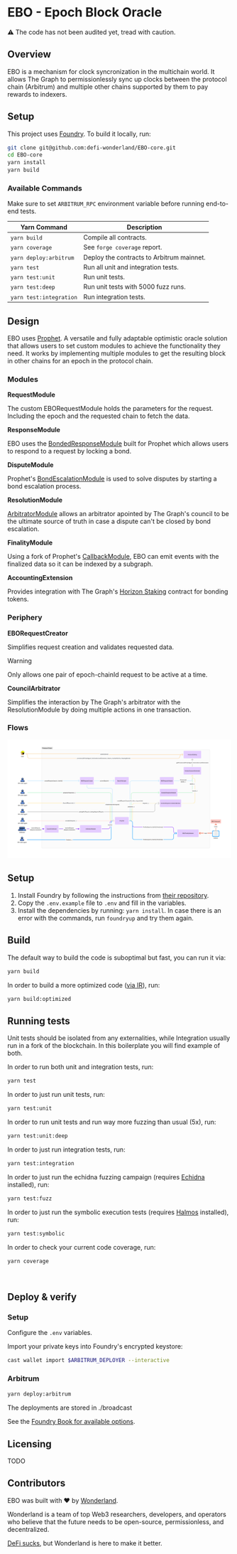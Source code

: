 # EBO - Epoch Block Oracle

⚠️ The code has not been audited yet, tread with caution.

## Overview

EBO is a mechanism for clock syncronization in the multichain world. It allows The Graph to permissionlessly sync up clocks between the protocol chain (Arbitrum) and multiple other chains supported by them to pay rewards to indexers. 

## Setup

This project uses [Foundry](https://book.getfoundry.sh/). To build it locally, run:

```sh
git clone git@github.com:defi-wonderland/EBO-core.git
cd EBO-core
yarn install
yarn build
```

### Available Commands

Make sure to set `ARBITRUM_RPC` environment variable before running end-to-end tests.

| Yarn Command            | Description                                                |
| ----------------------- | ---------------------------------------------------------- |
| `yarn build`            | Compile all contracts.                                     |
| `yarn coverage`         | See `forge coverage` report.                               |
| `yarn deploy:arbitrum`  | Deploy the contracts to Arbitrum mainnet.                  |
| `yarn test`             | Run all unit and integration tests.                        |
| `yarn test:unit`        | Run unit tests.                                            |
| `yarn test:deep`        | Run unit tests with 5000 fuzz runs.                        |
| `yarn test:integration` | Run integration tests.                                     |

## Design

EBO uses [Prophet](https://github.com/defi-wonderland/prophet-core). A versatile and fully adaptable optimistic oracle solution that allows users to set custom modules to achieve the functionality they need. It works by implementing multiple modules to get the resulting block in other chains for an epoch in the protocol chain.

### Modules

**RequestModule**

The custom EBORequestModule holds the parameters for the request. Including the epoch and the requested chain to fetch the data.

**ResponseModule**

EBO uses the [BondedResponseModule](https://github.com/defi-wonderland/prophet-modules/blob/dev/solidity/contracts/modules/response/BondedResponseModule.sol) built for Prophet which allows users to respond to a request by locking a bond.


**DisputeModule**

Prophet's [BondEscalationModule](https://github.com/defi-wonderland/prophet-modules/blob/dev/solidity/contracts/modules/dispute/BondEscalationModule.sol) is used to solve disputes by starting a bond escalation process.

**ResolutionModule**

[ArbitratorModule](https://github.com/defi-wonderland/prophet-modules/blob/dev/solidity/contracts/modules/resolution/ArbitratorModule.sol) allows an arbitrator apointed by The Graph's council to be the ultimate source of truth in case a dispute can't be closed by bond escalation.

**FinalityModule**

Using a fork of Prophet's [CallbackModule](https://github.com/defi-wonderland/prophet-modules/blob/dev/solidity/contracts/modules/finality/CallbackModule.sol), EBO can emit events with the finalized data so it can be indexed by a subgraph.

**AccountingExtension**

Provides integration with The Graph's [Horizon Staking](https://thegraph.com/blog/graph-horizon/) contract for bonding tokens. 

### Periphery

**EBORequestCreator**

Simplifies request creation and validates requested data. 

> [!WARNING]  
> Only allows one pair of epoch-chainId request to be active at a time.  

**CouncilArbitrator**

Simplifies the interaction by The Graph's arbitrator with the ResolutionModule by doing multiple actions in one transaction.

### Flows

![Alt text](EBO_flows.png?raw=true)

## Setup

1. Install Foundry by following the instructions from [their repository](https://github.com/foundry-rs/foundry#installation).
2. Copy the `.env.example` file to `.env` and fill in the variables.
3. Install the dependencies by running: `yarn install`. In case there is an error with the commands, run `foundryup` and try them again.

## Build

The default way to build the code is suboptimal but fast, you can run it via:

```bash
yarn build
```

In order to build a more optimized code ([via IR](https://docs.soliditylang.org/en/v0.8.15/ir-breaking-changes.html#solidity-ir-based-codegen-changes)), run:

```bash
yarn build:optimized
```

## Running tests

Unit tests should be isolated from any externalities, while Integration usually run in a fork of the blockchain. In this boilerplate you will find example of both.

In order to run both unit and integration tests, run:

```bash
yarn test
```

In order to just run unit tests, run:

```bash
yarn test:unit
```

In order to run unit tests and run way more fuzzing than usual (5x), run:

```bash
yarn test:unit:deep
```

In order to just run integration tests, run:

```bash
yarn test:integration
```

In order to just run the echidna fuzzing campaign (requires [Echidna](https://github.com/crytic/building-secure-contracts/blob/master/program-analysis/echidna/introduction/installation.md) installed), run:

```bash
yarn test:fuzz
```

In order to just run the symbolic execution tests (requires [Halmos](https://github.com/a16z/halmos/blob/main/README.md#installation) installed), run:

```bash
yarn test:symbolic
```

In order to check your current code coverage, run:

```bash
yarn coverage
```

<br>

## Deploy & verify

### Setup

Configure the `.env` variables.

Import your private keys into Foundry's encrypted keystore:

```bash
cast wallet import $ARBITRUM_DEPLOYER --interactive
```

### Arbitrum

```bash
yarn deploy:arbitrum
```

The deployments are stored in ./broadcast

See the [Foundry Book for available options](https://book.getfoundry.sh/reference/forge/forge-create.html).

## Licensing
TODO

## Contributors

EBO was built with ❤️ by [Wonderland](https://defi.sucks).

Wonderland is a team of top Web3 researchers, developers, and operators who believe that the future needs to be open-source, permissionless, and decentralized.

[DeFi sucks](https://defi.sucks), but Wonderland is here to make it better.